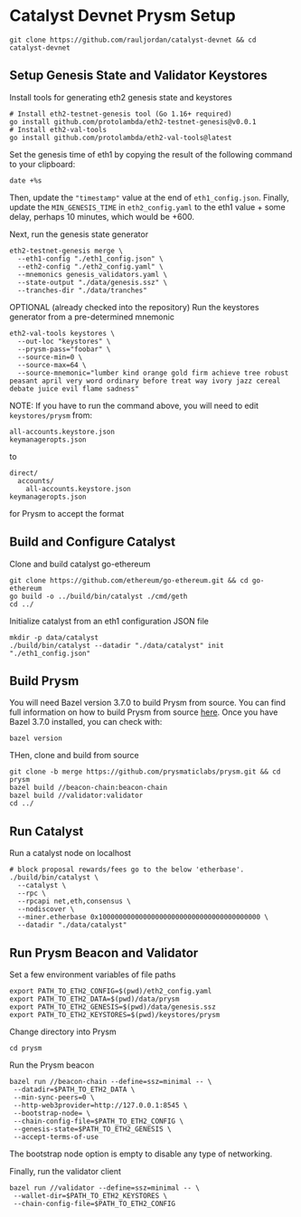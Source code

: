 # Catalyst Devnet Prysm Setup

```
git clone https://github.com/rauljordan/catalyst-devnet && cd catalyst-devnet
```

## Setup Genesis State and Validator Keystores

Install tools for generating eth2 genesis state and keystores 
```
# Install eth2-testnet-genesis tool (Go 1.16+ required)
go install github.com/protolambda/eth2-testnet-genesis@v0.0.1
# Install eth2-val-tools
go install github.com/protolambda/eth2-val-tools@latest
```

Set the genesis time of eth1 by copying the result of the following command to your clipboard:
```
date +%s
```

Then, update the `"timestamp"` value at the end of `eth1_config.json`. Finally, update the `MIN_GENESIS_TIME` in `eth2_config.yaml` to the eth1 value + some delay, perhaps 10 minutes, which would be +600.

Next, run the genesis state generator

```
eth2-testnet-genesis merge \
  --eth1-config "./eth1_config.json" \
  --eth2-config "./eth2_config.yaml" \
  --mnemonics genesis_validators.yaml \
  --state-output "./data/genesis.ssz" \
  --tranches-dir "./data/tranches"
```

OPTIONAL (already checked into the repository) Run the keystores generator from a pre-determined mnemonic

```
eth2-val-tools keystores \
  --out-loc "keystores" \
  --prysm-pass="foobar" \
  --source-min=0 \
  --source-max=64 \
  --source-mnemonic="lumber kind orange gold firm achieve tree robust peasant april very word ordinary before treat way ivory jazz cereal debate juice evil flame sadness"
```

NOTE: If you have to run the command above, you will need to edit `keystores/prysm` from:

```
all-accounts.keystore.json
keymanageropts.json
```

to

```
direct/
  accounts/
    all-accounts.keystore.json
keymanageropts.json
```

for Prysm to accept the format

## Build and Configure Catalyst

Clone and build catalyst go-ethereum

```
git clone https://github.com/ethereum/go-ethereum.git && cd go-ethereum
go build -o ../build/bin/catalyst ./cmd/geth
cd ../
```

Initialize catalyst from an eth1 configuration JSON file

```
mkdir -p data/catalyst
./build/bin/catalyst --datadir "./data/catalyst" init "./eth1_config.json"
```

## Build Prysm

You will need Bazel version 3.7.0 to build Prysm from source. You can find full information on how to build Prysm from source [here](https://docs.prylabs.network/docs/install/install-with-bazel). Once you have Bazel 3.7.0 installed, you can check with:

```
bazel version
```

THen, clone and build from source

```
git clone -b merge https://github.com/prysmaticlabs/prysm.git && cd prysm
bazel build //beacon-chain:beacon-chain
bazel build //validator:validator
cd ../
```

## Run Catalyst

Run a catalyst node on localhost

```
# block proposal rewards/fees go to the below 'etherbase'.
./build/bin/catalyst \
  --catalyst \
  --rpc \
  --rpcapi net,eth,consensus \
  --nodiscover \
  --miner.etherbase 0x1000000000000000000000000000000000000000 \
  --datadir "./data/catalyst"
```

## Run Prysm Beacon and Validator

Set a few environment variables of file paths

```
export PATH_TO_ETH2_CONFIG=$(pwd)/eth2_config.yaml
export PATH_TO_ETH2_DATA=$(pwd)/data/prysm
export PATH_TO_ETH2_GENESIS=$(pwd)/data/genesis.ssz
export PATH_TO_ETH2_KEYSTORES=$(pwd)/keystores/prysm
```

Change directory into Prysm 

```
cd prysm
```

Run the Prysm beacon

```
bazel run //beacon-chain --define=ssz=minimal -- \
 --datadir=$PATH_TO_ETH2_DATA \
 --min-sync-peers=0 \
 --http-web3provider=http://127.0.0.1:8545 \
 --bootstrap-node= \
 --chain-config-file=$PATH_TO_ETH2_CONFIG \
 --genesis-state=$PATH_TO_ETH2_GENESIS \
 --accept-terms-of-use
 ```

The bootstrap node option is empty to disable any type of networking.

Finally, run the validator client

```
bazel run //validator --define=ssz=minimal -- \
 --wallet-dir=$PATH_TO_ETH2_KEYSTORES \
 --chain-config-file=$PATH_TO_ETH2_CONFIG
```
